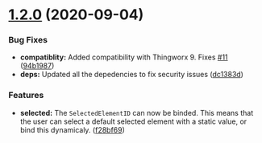 # [1.2.0](https://github.com/ptc-iot-sharing/SvgViewerWidgetTWX/compare/v1.1.2...v1.2.0) (2020-09-04)


### Bug Fixes

* **compatiblity:** Added compatibility with Thingworx 9. Fixes [#11](https://github.com/ptc-iot-sharing/SvgViewerWidgetTWX/issues/11) ([94b1987](https://github.com/ptc-iot-sharing/SvgViewerWidgetTWX/commit/94b1987cad63272bad1fd1b952ab2899a26fa37d))
* **deps:** Updated all the depedencies to fix security issues ([dc1383d](https://github.com/ptc-iot-sharing/SvgViewerWidgetTWX/commit/dc1383d9f7d9d6a869bd45c61d4750dcb62003b3))


### Features

* **selected:** The `SelectedElementID` can now be binded. This means that the user can select a default selected element with a static value, or bind this dynamicaly. ([f28bf69](https://github.com/ptc-iot-sharing/SvgViewerWidgetTWX/commit/f28bf696cefa2faaebfc0723776e4692ef3b2c18))
